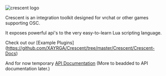 ﻿
![crescent logo](https://xayr.gay/share/07-2023/crescent_logo_small.png)

Crescent is an integration toolkit designed for vrchat or other games supporting OSC. 

It exposes powerful api's to the very easy-to-learn Lua scripting language. 

Check out our [Example Plugins] (https://github.com/XAYRGA/Crescent/tree/master/Crescent/Crescent-Docs)

And for now temporary [API Documentation](https://github.com/XAYRGA/Crescent/blob/master/Crescent/Crescent-Docs/api.txt) (More to beadded to API documentation later.)
 
